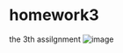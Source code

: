 # homework3
the 3th assilgnment
![image](https://github.com/hajunfeng/homework3/weatherH/master/weather.gif )   
